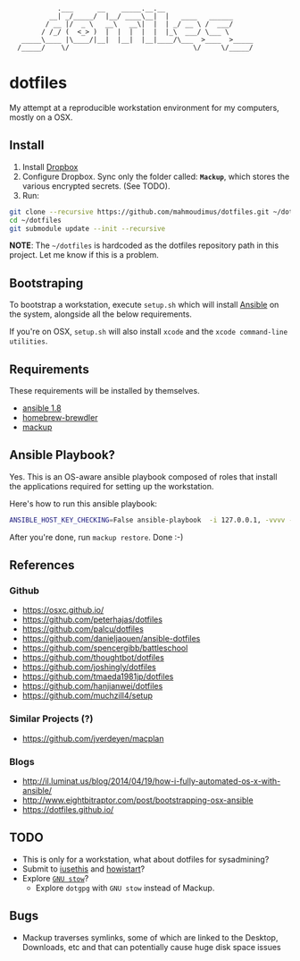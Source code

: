                 .___      __    _____.__.__
              __| _/_____/  |__/ ____\__|  |   ____   ______
             / __ |/  _ \   __\   __\|  |  | _/ __ \ /  ___/
            / /_/ (  <_> )  |  |  |  |  |  |_\  ___/ \___ \
       _____\____ |\____/|__|  |__|  |__|____/\___  >____  >_____
      /_____/    \/                               \/     \/_____/


# dotfiles

My attempt at a reproducible workstation environment for my computers, mostly on a OSX. 

## Install 

1. Install [Dropbox](https://www.dropbox.com/downloading)
2. Configure Dropbox. Sync only the folder called: **`Mackup`**, which stores the various encrypted secrets. (See TODO).
3. Run:

```bash
git clone --recursive https://github.com/mahmoudimus/dotfiles.git ~/dotfiles
cd ~/dotfiles
git submodule update --init --recursive
```

**NOTE**: The `~/dotfiles` is hardcoded as the dotfiles repository path in this project. Let me know if this is a problem.

## Bootstraping

To bootstrap a workstation, execute `setup.sh` which will install [Ansible](http://ansible.com) on the system, alongside all the below requirements.

If you're on OSX, `setup.sh` will also install `xcode` and the `xcode command-line utilities`.

## Requirements

These requirements will be installed by themselves.

- [ansible 1.8](http://ansible.com)
- [homebrew-brewdler](https://github.com/muchzill4/setup/blob/master/osx/Brewfile)
- [mackup](https://github.com/lra/mackup)

## Ansible Playbook?

Yes. This is an OS-aware ansible playbook composed of roles that install the applications required for setting up the workstation.

Here's how to run this ansible playbook:

```bash
ANSIBLE_HOST_KEY_CHECKING=False ansible-playbook  -i 127.0.0.1, -vvvv --ask-sudo-pass setup.yml
```

After you're done, run `mackup restore`. Done :-)

## References

### Github

- https://osxc.github.io/
- https://github.com/peterhajas/dotfiles
- https://github.com/palcu/dotfiles
- https://github.com/danieljaouen/ansible-dotfiles
- https://github.com/spencergibb/battleschool
- https://github.com/thoughtbot/dotfiles
- https://github.com/joshingly/dotfiles
- https://github.com/tmaeda1981jp/dotfiles
- https://github.com/hanjianwei/dotfiles
- https://github.com/muchzill4/setup

### Similar Projects (?)

- https://github.com/jverdeyen/macplan

### Blogs

- http://il.luminat.us/blog/2014/04/19/how-i-fully-automated-os-x-with-ansible/
- http://www.eightbitraptor.com/post/bootstrapping-osx-ansible
- https://dotfiles.github.io/

## TODO

- This is only for a workstation, what about dotfiles for sysadmining?
- Submit to [iusethis](http://iusethis.com/) and [howistart](https://howistart.org/)?
- Explore [`GNU stow`](https://turanct.wordpress.com/2013/09/12/track-your-dotfiles-and-homedir-configurations-in-git-using-gnu-stow/)?
  - Explore `dotgpg` with `GNU stow` instead of Mackup.

## Bugs

- Mackup traverses symlinks, some of which are linked to the Desktop, Downloads, etc and that can potentially cause huge disk space issues